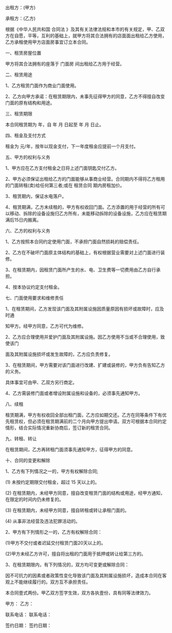 
 


出租方：(甲方)


承租方：(乙方)


根据《中华人民共和国
合同法
》及其有关法律法规和本市的有关规定，甲、乙双方在自愿，平等，互利的基础上，就甲方将其合法拥有的店面面出租给乙方使用，乙方承租使用甲方店面房事宜订立本合同。


一、租赁房屋位置


甲方将其合法拥有的座落于 门面房 间出租给乙方用于经营。


二、租赁用途


1、乙方租赁门面作为商业门面使用。


2、乙方向甲方承诺：在租赁期限内，未事先征得甲方的同意，乙方不得擅自改变门面的原有结构和用途。


三、租赁期限


本合同租赁期为 年，自 年 月 日起至 年 月 日止。


四、租金及支付方式


租金为 元/年，按年以现金支付，下一年度租金应提前一个月支付。


五、甲方的权利与义务


1、甲方应在乙方支付租金之日将上述门面钥匙交付乙方。


2、甲方必须保证出租给乙方的门面能够从事商业经营。合同期内不得将乙方租用的门面转租(卖)给任何第三者;或在
租赁合同
期内房租加价。


3、租赁期内，保证水电落户。


4、租赁期满，乙方未续租的，甲方有权收回门面。乙方添置的用于经营的所有可以移动、拆除的设备设施归乙方所有，未能移动拆除的设备设施，乙方应在租赁期满后15日内搬离。


六、乙方的权利与义务


1、乙方按照本合同约定使用门面，不承担门面自然损耗的赔偿责任。


2、乙方在不破坏门面原主体结构的基础上，有权根据营业需要对上述门面进行装修。


3、在租赁期内，因租赁门面所产生的水、电、卫生费等一切费用由乙方自行承担。


4、按本协议约定支付租金。


七、门面使用要求和维修责任


1、在租赁期间，乙方发现该门面及其附属设施因质量原因有损坏或故障时，应及时通


知甲方。经甲方同意，乙方可代为维修。


2、乙方应合理使用并爱护门面及其附属设施。因乙方使用不当或不合理使用，致使该门


面及其附属设施损坏或发生故障的，乙方应负责修复。


3、在租赁期间，甲方需要对该门面进行改建、扩建或装修的，甲方负有告知乙方的义务。


具体事宜可由甲、乙双方另行商定。


4、乙方需装修门面或者增设附属设施和设备的，必须事先通知甲方。


八、续租


租赁期满，甲方有权收回全部出租门面，乙方应如期交还。乙方在同等条件下有优先租赁权，但必须在租赁期满前的二个月向甲方提出申请。双方可根据本合同约定情形，结合实际情况重新协商后，签订新的租赁合同。


九、转租、转让


在租赁期间，乙方再转租门面须事先通知甲方，征得甲方的同意。


十、合同的变更和解除


1、乙方有下列情况之一的，甲方有权解除合同;


(1) 未按约定期限交付租金，超过 15 天以上的。


(2) 在租赁期内，未经甲方同意，擅自改变租赁门面的结构或用途，经甲方通知，在限定的时间内仍未修复的。


(3) 在租赁期内，未经甲方同意，擅自转租或转让承租门面的。


(4) 从事非法经营及违法犯罪活动的。


2、甲方有下列情形之一的，乙方有权解除合同：


(1)甲方不交付或者迟延交付租赁门面20天以上的。


(2)甲方未经乙方许可，擅自将出租的门面用于抵押或转让给第三方的。


3、在租赁期限内，有下列情况的，双方均可变更或解除合同：


因不可抗力的因素或者政策性变化导致该门面及其附属设施损坏，造成本合同在客观上不能继续履行的。双方互不承担责任。


本合同壹式两份。甲乙双方签字生效，双方各执壹份，具有同等法律效力。


甲方： 乙方：


联系电话： 联系电话：


签约日期： 签约日期：
 


 

 
 
 
 
 
  


  
 

  


  


  
 
 
 
 

